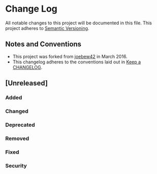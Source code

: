 # Change Log

All notable changes to this project will be documented in this file.
This project adheres to [Semantic Versioning](http://semver.org/).

## Notes and Conventions
- This project was forked from [joebew42](https://github.com/joebew42/daily-activity-log) in March 2016.
- This changelog adheres to the conventions laid out in [Keep a CHANGELOG](http://keepachangelog.com/).

## [Unreleased]
### Added
### Changed
### Deprecated
### Removed
### Fixed
### Security
